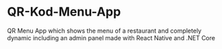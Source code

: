 # QR-Kod-Menu-App

QR Menu App which shows the menu of a restaurant and completely dynamic including an admin panel made with React Native and .NET Core
